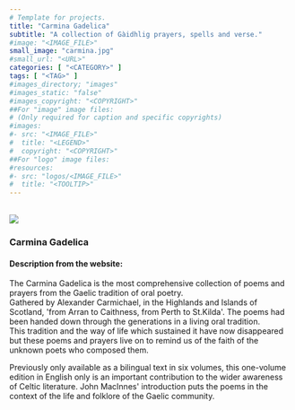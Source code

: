 ```yaml
---
# Template for projects.
title: "Carmina Gadelica"
subtitle: "A collection of Gàidhlig prayers, spells and verse."
#image: "<IMAGE_FILE>"
small_image: "carmina.jpg"
#small_url: "<URL>"
categories: [ "<CATEGORY>" ]
tags: [ "<TAG>" ]
#images_directory; "images"
#images_static: "false"
#images_copyright: "<COPYRIGHT>"
##For "image" image files:
# (Only required for caption and specific copyrights)
#images:
#- src: "<IMAGE_FILE>"
#  title: "<LEGEND>"
#  copyright: "<COPYRIGHT>"
##For "logo" image files:
#resources:
#- src: "logos/<IMAGE_FILE>"
#  title: "<TOOLTIP>"
---
```

<br>
<a href="https://www.hive.co.uk/Product/Alexander-Carmichael/Carmina-Gadelica--Hymns-and-Incantations/2574590" target="_blank"><img src="/images/carmina.jpg"></a>
<br>  

### Carmina Gadelica  

#### Description from the website:  

The Carmina Gadelica is the most comprehensive collection of poems and prayers from the Gaelic tradition of oral poetry.  
Gathered by Alexander Carmichael, in the Highlands and Islands of Scotland, 'from Arran to Caithness, from Perth to St.Kilda'. The poems had been handed down through the generations in a living oral tradition.  
This tradition and the way of life which sustained it have now disappeared but these poems and prayers live on to remind us of the faith of the unknown poets who composed them.  

Previously only available as a bilingual text in six volumes, this one-volume edition in English only is an important contribution to the wider awareness of Celtic literature. John MacInnes' introduction puts the poems in the context of the life and folklore of the Gaelic community.

